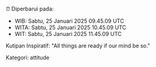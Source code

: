 ⏰ Diperbarui pada:
- WIB: Sabtu, 25 Januari 2025 09.45.09 UTC
- WITA: Sabtu, 25 Januari 2025 10.45.09 UTC
- WIT: Sabtu, 25 Januari 2025 11.45.09 UTC

Kutipan Inspiratif:
"All things are ready if our mind be so."


Kategori: attitude

